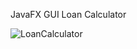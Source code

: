 JavaFX GUI Loan Calculator

![LoanCalculator](https://user-images.githubusercontent.com/29080731/104176526-62766d80-53d5-11eb-97ed-02955e4f5f0a.PNG)
